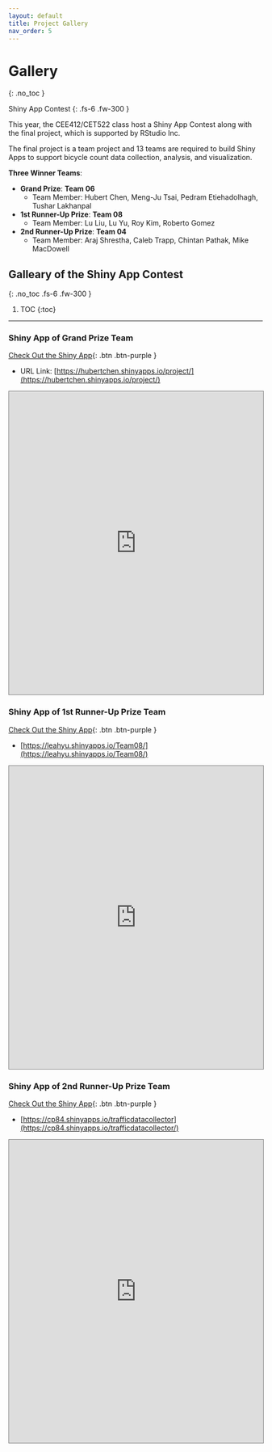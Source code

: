```yaml
---
layout: default
title: Project Gallery
nav_order: 5
---
```


# Gallery
{: .no_toc }


Shiny App Contest
{: .fs-6 .fw-300 }

This year, the CEE412/CET522 class host a Shiny App Contest along with the final project, which is supported by RStudio Inc. 

The final project is a team project and 13 teams are required to build Shiny Apps to support bicycle count data collection, analysis, and visualization. 

**Three Winner Teams**:

* **Grand Prize**: **Team 06**
	* Team Member: Hubert Chen, Meng-Ju Tsai, Pedram Etiehadolhagh, Tushar Lakhanpal
* **1st Runner-Up Prize**: **Team 08**
	* Team Member: Lu Liu, Lu Yu, Roy Kim, Roberto Gomez
* **2nd Runner-Up Prize**: **Team 04**
	* Team Member: Araj Shrestha, Caleb Trapp, Chintan Pathak, Mike MacDowell

## Galleary of the Shiny App Contest
{: .no_toc .fs-6 .fw-300 }

1. TOC
{:toc}

---

### Shiny App of Grand Prize Team

[Check Out the Shiny App](https://hubertchen.shinyapps.io/project/){: .btn .btn-purple }
* URL Link: [https://hubertchen.shinyapps.io/project/](https://hubertchen.shinyapps.io/project/) 
<iframe src="https://hubertchen.shinyapps.io/project/" style="border: 1px gray solid; width: 100%; height: 600px" frameborder="0"></iframe>


### Shiny App of 1st Runner-Up Prize Team
[Check Out the Shiny App](https://leahyu.shinyapps.io/Team08/){: .btn .btn-purple }
* [https://leahyu.shinyapps.io/Team08/](https://leahyu.shinyapps.io/Team08/)
<iframe src="https://leahyu.shinyapps.io/Team08/" style="border: 1px gray solid; width: 100%; height: 600px" frameborder="0"></iframe>


### Shiny App of 2nd Runner-Up Prize Team
[Check Out the Shiny App](https://cp84.shinyapps.io/trafficdatacollector/){: .btn .btn-purple }
* [https://cp84.shinyapps.io/trafficdatacollector](https://cp84.shinyapps.io/trafficdatacollector/)
<iframe src="https://cp84.shinyapps.io/trafficdatacollector" style="border: 1px gray solid; width: 100%; height: 600px" frameborder="0"></iframe>
